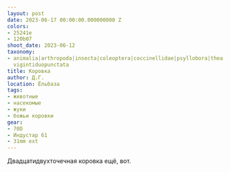 ```yaml
---
layout: post
date: 2023-06-17 00:00:00.000000000 Z
colors:
- 25241e
- 120b07
shoot_date: 2023-06-12
taxonomy:
- animalia|arthropoda|insecta|coleoptera|coccinellidae|psyllobora|thea|psyllobora
  vigintiduopunctata
title: Коровка
author: Д.Г.
location: Ёльбаза
tags:
- животные
- насекомые
- жуки
- божьи коровки
gear:
- 70D
- Индустар 61
- 31mm ext
---
```

Двадцатидвухточечная коровка ещё, вот.

